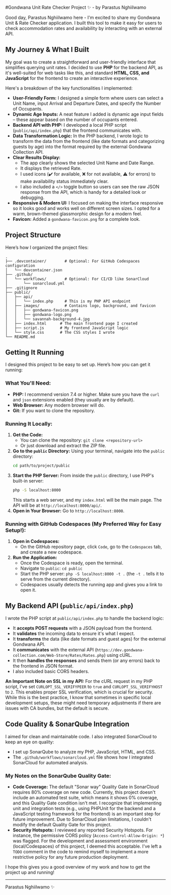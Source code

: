 #Gondwana Unit Rate Checker Project ✨ - by Parastus Nghiilwamo

Good day, Parastus Nghiilwamo here  - I'm excited to share my Gondwana Unit & Rate Checker application. I built this tool to make it easy for users to check accommodation rates and availability by interacting with an external API.

## My Journey & What I Built

My goal was to create a straightforward and user-friendly interface that simplifies querying unit rates. I decided to use **PHP** for the backend API, as it's well-suited for web tasks like this, and standard **HTML, CSS, and JavaScript** for the frontend to create an interactive experience.

Here's a breakdown of the key functionalities I implemented:

*   **User-Friendly Form:** I designed a simple form where users can select a Unit Name, input Arrival and Departure Dates, and specify the Number of Occupants.
*   **Dynamic Age Inputs:** A neat feature I added is dynamic age input fields – these appear based on the number of occupants entered.
*   **Backend API with PHP:** I developed a local PHP script (`public/api/index.php`) that the frontend communicates with.
*   **Data Transformation Logic:** In the PHP backend, I wrote logic to transform the data from the frontend (like date formats and categorizing guests by age) into the format required by the external Gondwana Collection API.
*   **Clear Results Display:**
    *   The app clearly shows the selected Unit Name and Date Range.
    *   It displays the retrieved Rate.
    *   I used icons (✔️ for available, ❌ for not available, ⚠️ for errors) to make availability status immediately clear.
    *   I also included a `</>` toggle button so users can see the raw JSON response from the API, which is handy for a detailed look or debugging.
*   **Responsive & Modern UI:** I focused on making the interface responsive so it looks good and works well on different screen sizes. I opted for a warm, brown-themed glassmorphic design for a modern feel.
*   **Favicon:** Added a `gondwana-favicon.png` for a complete look.

## Project Structure

Here’s how I organized the project files:

```
.
├── .devcontainer/        # Optional: For GitHub Codespaces configuration
│   └── devcontainer.json
├── .github/
│   └── workflows/        # Optional: For CI/CD like SonarCloud
│       └── sonarcloud.yml
├── .gitignore
├── public/
│   ├── api/
│   │   └── index.php     # This is my PHP API endpoint
│   ├── images/           # Contains logo, background, and favicon
│   │   ├── gondwana-favicon.png
│   │   ├── gondwana-logo.png
│   │   └── savannah-background-4.jpg
│   ├── index.html      # The main frontend page I created
│   ├── script.js       # My frontend JavaScript logic
│   └── style.css       # The CSS styles I wrote
└── README.md
```

## Getting It Running

I designed this project to be easy to set up. Here’s how you can get it running:

### What You'll Need:

*   **PHP:** I recommend version 7.4 or higher. Make sure you have the `curl` and `json` extensions enabled (they usually are by default).
*   **Web Browser:** Any modern browser will do.
*   **Git:** If you want to clone the repository.

### Running It Locally:

1.  **Get the Code:**
    *   You can clone the repository: `git clone <repository-url>`
    *   Or just download and extract the ZIP file.
2.  **Go to the `public` Directory:**
    Using your terminal, navigate into the `public` directory:
    ```bash
    cd path/to/project/public
    ```
3.  **Start the PHP Server:**
    From inside the `public` directory, I use PHP's built-in server:
    ```bash
    php -S localhost:8000
    ```
    This starts a web server, and my `index.html` will be the main page. The API will be at `http://localhost:8000/api/`.
4.  **Open in Your Browser:**
    Go to `http://localhost:8000`.

### Running with GitHub Codespaces (My Preferred Way for Easy Setup!):

1.  **Open in Codespaces:**
    *   On the GitHub repository page, click `Code`, go to the `Codespaces` tab, and create a new codespace.
2.  **Run the Application:**
    *   Once the Codespace is ready, open the terminal.
    *   Navigate to `public`: `cd public`
    *   Start the PHP server: `php -S localhost:8000 -t .` (the `-t .` tells it to serve from the current directory).
    *   Codespaces usually detects the running app and gives you a link to open it.

## My Backend API (`public/api/index.php`)

I wrote the PHP script at `public/api/index.php` to handle the backend logic:

*   It **accepts POST requests** with a JSON payload from the frontend.
*   It **validates** the incoming data to ensure it's what I expect.
*   It **transforms** the data (like date formats and guest ages) for the external Gondwana API.
*   It **communicates** with the external API (`https://dev.gondwana-collection.com/Web-Store/Rates/Rates.php`) using cURL.
*   It then **handles the responses** and sends them (or any errors) back to the frontend in JSON format.
*   I also included basic CORS headers.

**An Important Note on SSL in my API:**
For the cURL request in my PHP script, I've set `CURLOPT_SSL_VERIFYPEER` to `true` and `CURLOPT_SSL_VERIFYHOST` to `2`. This enables proper SSL verification, which is crucial for security. While this is the best practice, I know that sometimes in specific local development setups, these might need temporary adjustments if there are issues with CA bundles, but the default is secure.

## Code Quality & SonarQube Integration

I aimed for clean and maintainable code. I also integrated SonarCloud to keep an eye on quality:

*   I set up SonarQube to analyze my PHP, JavaScript, HTML, and CSS.
*   The `.github/workflows/sonarcloud.yml` file shows how I integrated SonarCloud for automated analysis.

### My Notes on the SonarQube Quality Gate:

*   **Code Coverage:** The default "Sonar way" Quality Gate in SonarCloud requires 80% coverage on new code. Currently, this project doesn't include an automated test suite, which means it shows 0% coverage, and this Quality Gate condition isn't met. I recognize that implementing unit and integration tests (e.g., using PHPUnit for the backend and a JavaScript testing framework for the frontend) is an important step for future improvement. Due to SonarCloud plan limitations, I couldn't modify the default Quality Gate for this project.
*   **Security Hotspots:** I reviewed any reported Security Hotspots. For instance, the permissive CORS policy (`Access-Control-Allow-Origin: *`) was flagged. For the development and assessment environment (local/Codespaces) of this project, I deemed this acceptable. I've left a `TODO` comment in the code to remind myself to implement a more restrictive policy for any future production deployment.

I hope this gives you a good overview of my work and how to get the project up and running!

---
Parastus Nghiilwamo ✨
